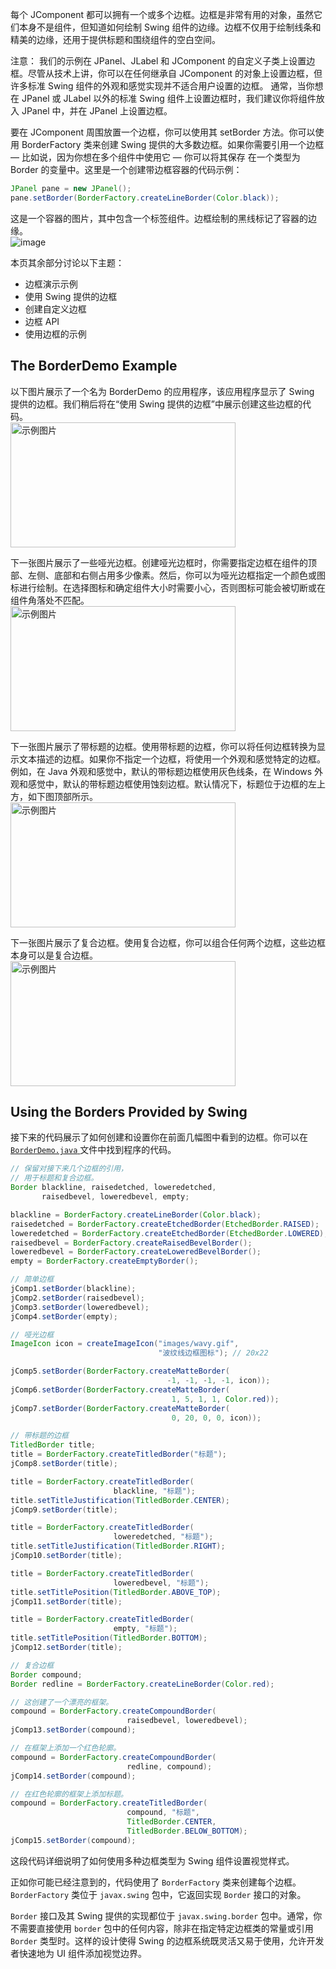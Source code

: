 每个 JComponent 都可以拥有一个或多个边框。边框是非常有用的对象，虽然它们本身不是组件，但知道如何绘制 Swing 组件的边缘。边框不仅用于绘制线条和精美的边缘，还用于提供标题和围绕组件的空白空间。

注意：
我们的示例在 JPanel、JLabel 和 JComponent 的自定义子类上设置边框。尽管从技术上讲，你可以在任何继承自 JComponent 的对象上设置边框，但许多标准 Swing 组件的外观和感觉实现并不适合用户设置的边框。
通常，当你想在 JPanel 或 JLabel 以外的标准 Swing 组件上设置边框时，我们建议你将组件放入 JPanel 中，并在 JPanel 上设置边框。

要在 JComponent 周围放置一个边框，你可以使用其 setBorder 方法。你可以使用 BorderFactory 类来创建 Swing 提供的大多数边框。如果你需要引用一个边框 — 比如说，因为你想在多个组件中使用它 — 你可以将其保存
在一个类型为 Border 的变量中。这里是一个创建带边框容器的代码示例：

```java
JPanel pane = new JPanel();
pane.setBorder(BorderFactory.createLineBorder(Color.black));
```

这是一个容器的图片，其中包含一个标签组件。边框绘制的黑线标记了容器的边缘。  
![image](https://github.com/guangying23/java/assets/54796147/97430631-c2e8-4244-b75a-8638cb4211d3)

本页其余部分讨论以下主题：

- 边框演示示例
- 使用 Swing 提供的边框
- 创建自定义边框
- 边框 API
- 使用边框的示例

## The BorderDemo Example
以下图片展示了一个名为 BorderDemo 的应用程序，该应用程序显示了 Swing 提供的边框。我们稍后将在“使用 Swing 提供的边框”中展示创建这些边框的代码。  
<img src="https://github.com/guangying23/java/assets/54796147/364ea8d9-bec0-409d-9e68-dce016085681" alt="示例图片" width="360" height="200">

下一张图片展示了一些哑光边框。创建哑光边框时，你需要指定边框在组件的顶部、左侧、底部和右侧占用多少像素。然后，你可以为哑光边框指定一个颜色或图标进行绘制。在选择图标和确定组件大小时需要小心，否则图标可能会被切断或在组件角落处不匹配。  
<img src="https://github.com/guangying23/java/assets/54796147/2a89b63a-2a75-491a-8fdc-d9f53b0e8b4b" alt="示例图片" width="360" height="200">  

下一张图片展示了带标题的边框。使用带标题的边框，你可以将任何边框转换为显示文本描述的边框。如果你不指定一个边框，将使用一个外观和感觉特定的边框。例如，在 Java 外观和感觉中，默认的带标题边框使用灰色线条，在 Windows 外观和感觉中，默认的带标题边框使用蚀刻边框。默认情况下，标题位于边框的左上方，如下图顶部所示。  
<img src="https://github.com/guangying23/java/assets/54796147/fb2f87e9-4f66-4342-9ec9-03ac763216ef" alt="示例图片" width="360" height="200">

下一张图片展示了复合边框。使用复合边框，你可以组合任何两个边框，这些边框本身可以是复合边框。  
<img src="https://github.com/guangying23/java/assets/54796147/85dab06d-c63e-4484-829d-e91723e70f65" alt="示例图片" width="360" height="200">

## Using the Borders Provided by Swing
接下来的代码展示了如何创建和设置你在前面几幅图中看到的边框。你可以在 [`BorderDemo.java` ](java/swing/source/BorderDemo.java)文件中找到程序的代码。

```java
// 保留对接下来几个边框的引用，
// 用于标题和复合边框。
Border blackline, raisedetched, loweredetched,
       raisedbevel, loweredbevel, empty;

blackline = BorderFactory.createLineBorder(Color.black);
raisedetched = BorderFactory.createEtchedBorder(EtchedBorder.RAISED);
loweredetched = BorderFactory.createEtchedBorder(EtchedBorder.LOWERED);
raisedbevel = BorderFactory.createRaisedBevelBorder();
loweredbevel = BorderFactory.createLoweredBevelBorder();
empty = BorderFactory.createEmptyBorder();

// 简单边框
jComp1.setBorder(blackline);
jComp2.setBorder(raisedbevel);
jComp3.setBorder(loweredbevel);
jComp4.setBorder(empty);

// 哑光边框
ImageIcon icon = createImageIcon("images/wavy.gif",
                                 "波纹线边框图标"); // 20x22

jComp5.setBorder(BorderFactory.createMatteBorder(
                                   -1, -1, -1, -1, icon));
jComp6.setBorder(BorderFactory.createMatteBorder(
                                    1, 5, 1, 1, Color.red));
jComp7.setBorder(BorderFactory.createMatteBorder(
                                    0, 20, 0, 0, icon));

// 带标题的边框
TitledBorder title;
title = BorderFactory.createTitledBorder("标题");
jComp8.setBorder(title);

title = BorderFactory.createTitledBorder(
                       blackline, "标题");
title.setTitleJustification(TitledBorder.CENTER);
jComp9.setBorder(title);

title = BorderFactory.createTitledBorder(
                       loweredetched, "标题");
title.setTitleJustification(TitledBorder.RIGHT);
jComp10.setBorder(title);

title = BorderFactory.createTitledBorder(
                       loweredbevel, "标题");
title.setTitlePosition(TitledBorder.ABOVE_TOP);
jComp11.setBorder(title);

title = BorderFactory.createTitledBorder(
                       empty, "标题");
title.setTitlePosition(TitledBorder.BOTTOM);
jComp12.setBorder(title);

// 复合边框
Border compound;
Border redline = BorderFactory.createLineBorder(Color.red);

// 这创建了一个漂亮的框架。
compound = BorderFactory.createCompoundBorder(
                          raisedbevel, loweredbevel);
jComp13.setBorder(compound);

// 在框架上添加一个红色轮廓。
compound = BorderFactory.createCompoundBorder(
                          redline, compound);
jComp14.setBorder(compound);

// 在红色轮廓的框架上添加标题。
compound = BorderFactory.createTitledBorder(
                          compound, "标题",
                          TitledBorder.CENTER,
                          TitledBorder.BELOW_BOTTOM);
jComp15.setBorder(compound);
```

这段代码详细说明了如何使用多种边框类型为 Swing 组件设置视觉样式。

正如你可能已经注意到的，代码使用了 `BorderFactory` 类来创建每个边框。`BorderFactory` 类位于 `javax.swing` 包中，它返回实现 `Border` 接口的对象。

`Border` 接口及其 Swing 提供的实现都位于 `javax.swing.border` 包中。通常，你不需要直接使用 `border` 包中的任何内容，除非在指定特定边框类的常量或引用 `Border` 类型时。这样的设计使得 Swing 的边框系统既灵活又易于使用，允许开发者快速地为 UI 组件添加视觉边界。
